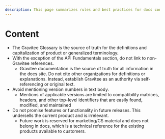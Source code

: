 ```yaml
---
description: This page summarizes rules and best practices for docs content
---
```


# Content

* The Gravitee Glossary is the source of truth for the definitions and capitalization of product or generalized terminology.
* With the exception of the API Fundamentals section, do not link to non-Gravitee references.&#x20;
  * Gravitee documentation is the source of truth for all information in the docs site. Do not cite other organizations for definitions or explanations. Instead, establish Gravitee as an authority via self-referencing or original text.&#x20;
* Avoid mentioning version numbers in text body.&#x20;
  * Mentions of applicable versions are limited to compatibility matrices, headers, and other top-level identifiers that are easily found, modified, and maintained
* Do not promise features or functionality in future releases. This undersells the current product and is irrelevant.&#x20;
  * Future work is reserved for marketing/CS material and does not belong in docs, which is a technical reference for the existing products available to customers.
